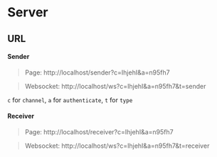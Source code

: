 # Server

## URL
#### Sender
> Page: http://localhost/sender?c=IhjehI&a=n95fh7

> Websocket: http://localhost/ws?c=IhjehI&a=n95fh7&t=sender

`c` for `channel`, `a` for `authenticate`, `t` for `type`

#### Receiver
> Page: http://localhost/receiver?c=IhjehI&a=n95fh7

> Websocket: http://localhost/ws?c=IhjehI&a=n95fh7&t=receiver